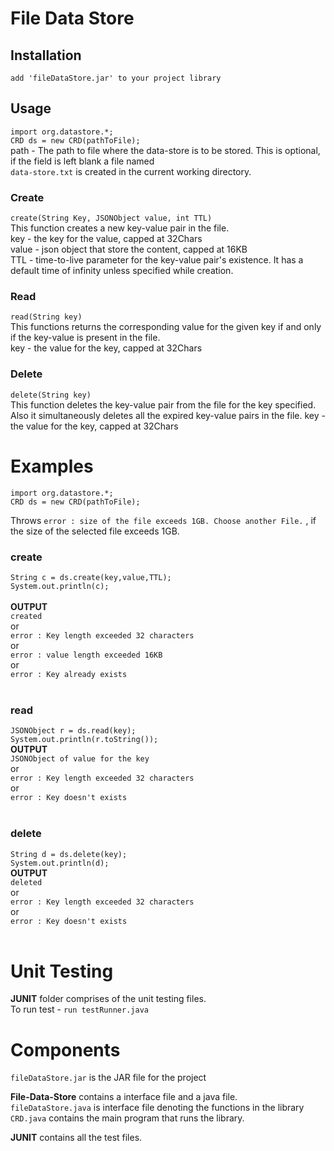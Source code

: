 # File Data Store<br>
## Installation<br>
`add 'fileDataStore.jar' to your project library`<br>
## Usage
`import org.datastore.*;`<br>
`CRD ds = new CRD(pathToFile);`<br>
path - The path to file where the data-store is to be stored. This is optional, if the field is left blank a file named<br>
`data-store.txt` is created in the current working directory.<br>
### Create<br>
`create(String Key, JSONObject value, int TTL)`<br>
This function creates a new key-value pair in the file.<br>
key - the key for the value, capped at 32Chars<br>
value - json object that store the content, capped at 16KB<br>
TTL - time-to-live parameter for the key-value pair's existence. It has a default time of infinity unless specified while creation.<br>
### Read<br>
`read(String key)`<br>
This functions returns the corresponding value for the given key if and only if the key-value is present in the file.<br>
key - the value for the key, capped at 32Chars
### Delete<br>
`delete(String key)`<br>
This function deletes the key-value pair from the file for the key specified. Also it simultaneously deletes all the expired key-value pairs in the file.
key - the value for the key, capped at 32Chars
# Examples<br>
`import org.datastore.*;`<br>
`CRD ds = new CRD(pathToFile);`<br>

Throws `error : size of the file exceeds 1GB. Choose another File.` , if the size of the selected file exceeds 1GB.<br>

### create<br>
`String c = ds.create(key,value,TTL);`<br>
`System.out.println(c);`<br><br>
<b>OUTPUT</b><br>
`created`<br>
or<br>
`error : Key length exceeded 32 characters`<br>
or<br>
`error : value length exceeded 16KB`<br>
or<br>
`error : Key already exists`<br><br>
### read<br>
`JSONObject r = ds.read(key);`<br>
`System.out.println(r.toString());`<br>
<b>OUTPUT</b><br>
`JSONObject of value for the key`<br>
or<br>
`error : Key length exceeded 32 characters`<br>
or<br>
`error : Key doesn't exists`<br><br>
### delete<br>
`String d = ds.delete(key);`<br>
`System.out.println(d);`<br>
<b>OUTPUT</b><br>
`deleted`<br>
or<br>
`error : Key length exceeded 32 characters`<br>
or<br>
`error : Key doesn't exists`<br><br>
# Unit Testing<br>
<b>JUNIT</b> folder comprises of the unit testing files.<br>
To run test - `run testRunner.java`

# Components<br>
`fileDataStore.jar` is the JAR file for the project<br>

<b>File-Data-Store</b> contains a interface file and a java file.<br>
`fileDataStore.java` is  interface file denoting the functions in the library<br>
`CRD.java` contains the main program that runs the library.

<b>JUNIT</b> contains all the test files.

 


